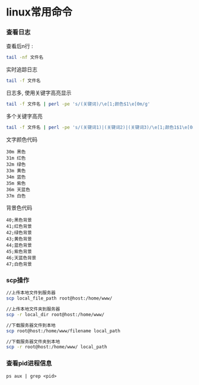 # linux常用命令

### 查看日志

查看后n行 :

```bash
tail -nf 文件名
```

实时追踪日志

```bash
tail -f 文件名
```

日志多, 使用关键字高亮显示

```bash
tail -f 文件名 | perl -pe 's/(关键词)/\e[1;颜色$1\e[0m/g'
```

多个关键字高亮

```bash
tail -f 文件名 | perl -pe 's/(关键词1)|(关键词2)|(关键词3)/\e[1;颜色1$1\e[0m\e[1;颜色2$2\e[0m\e[1;颜色3$3\e[0m/g'
```

文字颜色代码

```
30m 黑色
31m 红色
32m 绿色
33m 黄色
34m 蓝色
35m 紫色
36m 天蓝色
37m 白色
```

背景色代码

```
40;黑色背景
41;红色背景
42;绿色背景
43;黄色背景
44;蓝色背景
45;紫色背景
46;天蓝色背景
47;白色背景
```

### scp操作

```bash
//上传本地文件到服务器
scp local_file_path root@host:/home/www/

//上传本地文件夹到服务器
scp -r local_dir root@host:/home/www/

//下载服务器文件到本地
scp root@host:/home/www/filename local_path

//下载服务器文件夹到本地
scp -r root@host:/home/www/ local_path
```

### 查看pid进程信息

```
ps aux | grep <pid>
```


